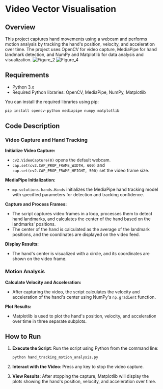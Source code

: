 # Video Vector Visualisation

## Overview

This project captures hand movements using a webcam and performs motion analysis by tracking the hand's position, velocity, and acceleration over time. The project uses OpenCV for video capture, MediaPipe for hand landmark detection, and NumPy and Matplotlib for data analysis and visualization.
![Figure_2](https://github.com/user-attachments/assets/67a1c5b7-bddb-4ac0-8d22-eb51ec3cfca7)
![Figure_4](https://github.com/user-attachments/assets/a4f95b95-1baf-4863-a642-9fc709101008)

## Requirements

- Python 3.x
- Required Python libraries: OpenCV, MediaPipe, NumPy, Matplotlib

You can install the required libraries using pip:

```bash
pip install opencv-python mediapipe numpy matplotlib
```

## Code Description

### Video Capture and Hand Tracking

**Initialize Video Capture:**

- `cv2.VideoCapture(0)` opens the default webcam.
- `cap.set(cv2.CAP_PROP_FRAME_WIDTH, 600)` and `cap.set(cv2.CAP_PROP_FRAME_HEIGHT, 500)` set the video frame size.

**MediaPipe Initialization:**

- `mp.solutions.hands.Hands` initializes the MediaPipe hand tracking model with specified parameters for detection and tracking confidence.

**Capture and Process Frames:**

- The script captures video frames in a loop, processes them to detect hand landmarks, and calculates the center of the hand based on the landmarks' positions.
- The center of the hand is calculated as the average of the landmark positions, and the coordinates are displayed on the video feed.

**Display Results:**

- The hand's center is visualized with a circle, and its coordinates are shown on the video frame.

### Motion Analysis

**Calculate Velocity and Acceleration:**

- After capturing the video, the script calculates the velocity and acceleration of the hand's center using NumPy's `np.gradient` function.

**Plot Results:**

- Matplotlib is used to plot the hand's position, velocity, and acceleration over time in three separate subplots.

## How to Run

1. **Execute the Script**:
   Run the script using Python from the command line:

   ```bash
   python hand_tracking_motion_analysis.py
   ```
2. **Interact with the Video**:
   Press any key to stop the video capture.

3. **View Results**:
   After stopping the capture, Matplotlib will display the plots showing the hand's position, velocity, and acceleration over time.

